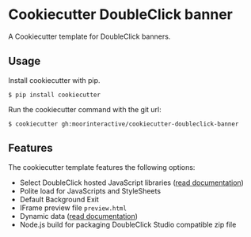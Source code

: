 # Cookiecutter DoubleClick banner

A Cookiecutter template for DoubleClick banners.

## Usage

Install cookiecutter with pip.

    $ pip install cookiecutter

Run the cookiecutter command with the git url:

    $ cookiecutter gh:moorinteractive/cookiecutter-doubleclick-banner

## Features

The cookiecutter template features the following options:

* Select DoubleClick hosted JavaScript libraries ([read documentation](https://support.google.com/richmedia/answer/6307288))
* Polite load for JavaScripts and StyleSheets
* Default Background Exit
* IFrame preview file ``preview.html``
* Dynamic data ([read documentation](https://support.google.com/richmedia/answer/3526354?hl=en&ref_topic=3548445))
* Node.js build for packaging DoubleClick Studio compatible zip file
